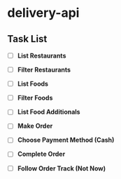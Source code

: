# delivery-api

## Task List

- [ ] **List Restaurants**

- [ ] **Filter Restaurants**

- [ ] **List Foods**

- [ ] **Filter Foods**

- [ ] **List Food Additionals**

- [ ] **Make Order**

- [ ] **Choose Payment Method (Cash)**

- [ ] **Complete Order**

- [ ] **Follow Order Track (Not Now)**
